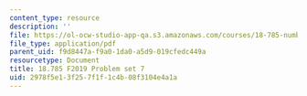```yaml
---
content_type: resource
description: ''
file: https://ol-ocw-studio-app-qa.s3.amazonaws.com/courses/18-785-number-theory-i-fall-2019/2978f5e13f257f1f1c4b08f3104e4a1a_MIT18_785F19_pset7.pdf
file_type: application/pdf
parent_uid: f9d8447a-f9a0-1da0-a5d9-019cfedc449a
resourcetype: Document
title: 18.785 F2019 Problem set 7
uid: 2978f5e1-3f25-7f1f-1c4b-08f3104e4a1a
---
```

